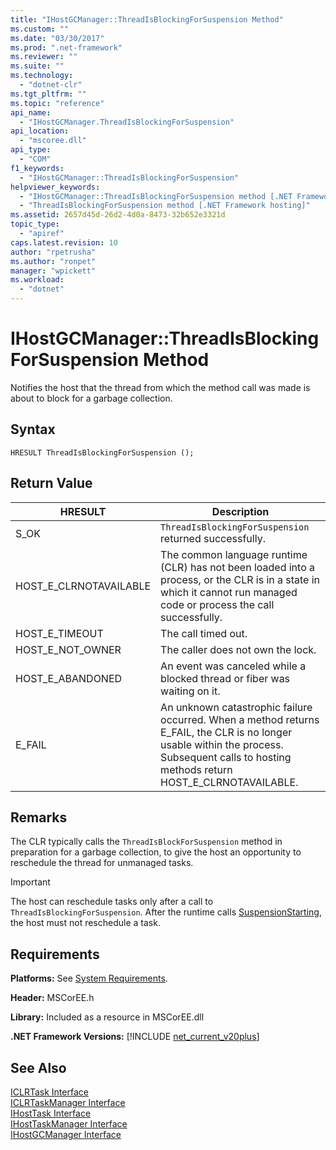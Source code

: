 ```yaml
---
title: "IHostGCManager::ThreadIsBlockingForSuspension Method"
ms.custom: ""
ms.date: "03/30/2017"
ms.prod: ".net-framework"
ms.reviewer: ""
ms.suite: ""
ms.technology: 
  - "dotnet-clr"
ms.tgt_pltfrm: ""
ms.topic: "reference"
api_name: 
  - "IHostGCManager.ThreadIsBlockingForSuspension"
api_location: 
  - "mscoree.dll"
api_type: 
  - "COM"
f1_keywords: 
  - "IHostGCManager::ThreadIsBlockingForSuspension"
helpviewer_keywords: 
  - "IHostGCManager::ThreadIsBlockingForSuspension method [.NET Framework hosting]"
  - "ThreadIsBlockingForSuspension method [.NET Framework hosting]"
ms.assetid: 2657d45d-26d2-4d0a-8473-32b652e3321d
topic_type: 
  - "apiref"
caps.latest.revision: 10
author: "rpetrusha"
ms.author: "ronpet"
manager: "wpickett"
ms.workload: 
  - "dotnet"
---
```

# IHostGCManager::ThreadIsBlockingForSuspension Method
Notifies the host that the thread from which the method call was made is about to block for a garbage collection.  
  
## Syntax  
  
```  
HRESULT ThreadIsBlockingForSuspension ();  
```  
  
## Return Value  
  
|HRESULT|Description|  
|-------------|-----------------|  
|S_OK|`ThreadIsBlockingForSuspension` returned successfully.|  
|HOST_E_CLRNOTAVAILABLE|The common language runtime (CLR) has not been loaded into a process, or the CLR is in a state in which it cannot run managed code or process the call successfully.|  
|HOST_E_TIMEOUT|The call timed out.|  
|HOST_E_NOT_OWNER|The caller does not own the lock.|  
|HOST_E_ABANDONED|An event was canceled while a blocked thread or fiber was waiting on it.|  
|E_FAIL|An unknown catastrophic failure occurred. When a method returns E_FAIL, the CLR is no longer usable within the process. Subsequent calls to hosting methods return HOST_E_CLRNOTAVAILABLE.|  
  
## Remarks  
 The CLR typically calls the `ThreadIsBlockForSuspension` method in preparation for a garbage collection, to give the host an opportunity to reschedule the thread for unmanaged tasks.  
  
> [!IMPORTANT]
>  The host can reschedule tasks only after a call to `ThreadIsBlockingForSuspension`. After the runtime calls [SuspensionStarting](../../../../docs/framework/unmanaged-api/hosting/ihostgcmanager-suspensionstarting-method.md), the host must not reschedule a task.  
  
## Requirements  
 **Platforms:** See [System Requirements](../../../../docs/framework/get-started/system-requirements.md).  
  
 **Header:** MSCorEE.h  
  
 **Library:** Included as a resource in MSCorEE.dll  
  
 **.NET Framework Versions:** [!INCLUDE [net_current_v20plus](../../../../includes/net-current-v20plus-md.md)]  
  
## See Also  
 [ICLRTask Interface](../../../../docs/framework/unmanaged-api/hosting/iclrtask-interface.md)  
 [ICLRTaskManager Interface](../../../../docs/framework/unmanaged-api/hosting/iclrtaskmanager-interface.md)  
 [IHostTask Interface](../../../../docs/framework/unmanaged-api/hosting/ihosttask-interface.md)  
 [IHostTaskManager Interface](../../../../docs/framework/unmanaged-api/hosting/ihosttaskmanager-interface.md)  
 [IHostGCManager Interface](../../../../docs/framework/unmanaged-api/hosting/ihostgcmanager-interface.md)
